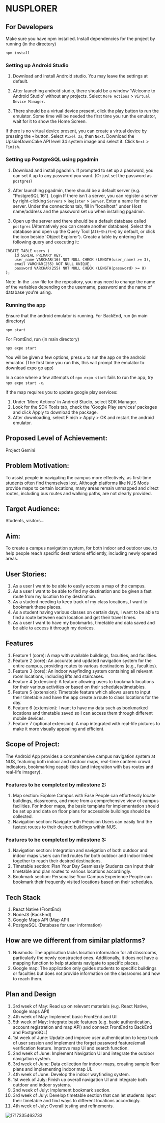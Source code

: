 # NUSPLORER

## For Developers
Make sure you have npm installed.
Install dependencies for the project by running (in the directory)
```
npm install
```

### Setting up Android Studio 

1. Download and install Android studio. You may leave the settings at default.

2. After launching android studio, there should be a window 'Welcome to Android Studio' without any projects.
Select `More Actions` > `Virtual Device Manager`.

3. There should be a virtual device present, click the play button to run the emulator.
Some time will be needed the first time you run the emulator, wait for it to show the Home Screen.

If there is no virtual device present, you can create a virtual device by pressing the `+` button.
Select `Pixel 3a`, then `Next`. Download the UpsideDownCake API level 34 system image and select it.
Click `Next` > `Finish`.

### Setting up PostgreSQL using pgadmin 

1. Download and install pgadmin. If prompted to set up a password, you can set it up to any password you want. 
(Or just set the password as `postgres`)

2. After launching pgadmin, there should be a default server (e.g. "PostgreSQL 16").
Login
If there isn't a server, you can register a server by right-clicking `Servers` > `Register` > `Server`.
Enter a name for the server. Under the connections tab, fill in "localhost" under Host name/address and the password set up when installing pgadmin. 

3. Open up the server and there should be a default database called `postgres` (Alternatively you can create another database).
Select the database and open up the Query Tool (`Alt+Shift+Q` by default, or click the icon beside 'Object Explorer').
Create a table by entering the following query and executing it:
```
CREATE TABLE users (
    id SERIAL PRIMARY KEY,
    user_name VARCHAR(16) NOT NULL CHECK (LENGTH(user_name) >= 3),
    email VARCHAR(255) NOT NULL UNIQUE,
    password VARCHAR(255) NOT NULL CHECK (LENGTH(password) >= 8)
);
```

Note: In the `.env` file for the repository, you may need to change the name of the variables depending on the username, password and the name of database you're using.

### Running the app

Ensure that the android emulator is running.
For BackEnd, run (in main directory)
```
npm start
```

For FrontEnd, run (in main directory)
```
npx expo start
```
You will be given a few options, press `a` to run the app on the android emulator.
(The first time you run this, this will prompt the emulator to download expo go app)

In a case where a few attempts of `npx expo start` fails to run the app, try `npx expo start -c`.

If the map requires you to update google play services:
1. Under 'More Actions' in Android Studio, select SDK Manager.
2. Look for the SDK Tools tab, check the 'Google Play services' packages and click Apply to download the package.
3. After downloading, select Finish > Apply > OK and restart the android emulator.
## Proposed Level of Achievement:
Project Gemini
## Problem Motivation:
To assist people in navigating the campus more effectively, as first-time students often find themselves lost. Although platforms like NUS Mods provide maps to certain locations, many areas remain unmapped and direct routes, including bus routes and walking paths, are not clearly provided.
## Target Audience:
Students, visitors…
## Aim:
To create a campus navigation system, for both indoor and outdoor use, to help people reach specific destinations efficiently, including newly opened areas.
## User Stories:
1. As a user I want to be able to easily access a map of the campus.
2. As a user I want to be able to find my destination and be given a fast route from my location to my destination.
3. As a student needing to keep track of my class locations, I want to bookmark these places.
4. As a student having various classes on certain days, I want to be able to find a route between each location and get their travel times.
5. As a user I want to have my bookmarks, timetable and data saved and be able to access it through my devices.
## Features
1. Feature 1 (core): A map with available buildings, faculties, and facilities.
2. Feature 2 (core): An accurate and updated navigation system for the entire campus, providing routes to various destinations (e.g., faculties).
3. Feature 3 (core): An indoor wayfinding system containing all relevant room locations, including lifts and staircases.
4. Feature 4 (extension): A feature allowing users to bookmark locations for their various activities or based on their schedules/timetables.
5. Feature 5 (extension): Timetable feature which allows users to input their timetable and have the app create a route to class locations for the day.
6. Feature 6 (extension): I want to have my data such as bookmarked locations and timetable saved so I can access them through different mobile devices.
7. Feature 7 (optional extension): A map integrated with real-life pictures to make it more visually appealing and efficient. 
## Scope of Project:
The Android App provides a comprehensive campus navigation system at NUS, featuring both indoor and outdoor maps, real-time canteen crowd indicators, bookmarking capabilities (and integration with bus routes and real-life imagery).
### Features to be completed by milestone 2:
1. Map section: Explore Campus with Ease
People can effortlessly locate buildings, classrooms, and more from a comprehensive view of campus facilities.
For indoor maps, the basic template for implementation should be set up and data on floor plans for accessible buildings should be collected.
2. Navigation section: Navigate with Precision
Users can easily find the fastest routes to their desired buildings within NUS.
### Features to be completed by milestone 3: 
1.  Navigation section: Integration and navigation of both outdoor and indoor maps
Users can find routes for both outdoor and indoor linked together to reach their desired destinations.
2. Timetable section: Plan Your Day Seamlessly
Students can input their timetable and plan routes to various locations accordingly.
3. Bookmark section: Personalise Your Campus Experience
People can bookmark their frequently visited locations based on their schedules.
## Tech Stack
1. React Native (FrontEnd)
2. NodeJS (BackEnd)
3. Google Maps API (Map API)
4. PostgreSQL (Database for user information)
## How are we different from similar platforms?
1. Nusmods: The application lacks location information for all classrooms, particularly the newly constructed ones. Additionally, it does not have a mapping function to help students navigate to specific places.
2. Google map: The application only guides students to specific buildings or faculties but does not provide information on the classrooms and how to reach them.
## Plan and Design
1) 3rd week of May: Read up on relevant materials (e.g. React Native, Google maps API)
2) 4th week of May: Implement basic FrontEnd and UI
3) 5th week of May: Integrate basic features (e.g. basic authentication, account registration and map API) and connect FrontEnd to BackEnd and PostgreSQL)
4) 1st week of June: Update and improve user authentication to keep track of user session and implement the forget password feature/email verification feature. Improve map UI and search function.
5) 2nd week of June: Implement Navigation UI and integrate the outdoor navigation system. 
6) 3rd week of June: Data collection for indoor maps, creating sample floor plans and implementing indoor map UI.
7) 4th week of June: Develop the indoor wayfinding system.
8) 1st week of July: Finish up overall navigation UI and integrate both outdoor and indoor systems.
9) 2nd week of July: Implement bookmark section.
10) 3rd week of July: Develop timetable section that can let students input their timetable and find ways to different locations accordingly.
11) 4th week of July: Overall testing and refinements.

![1717335463733](https://github.com/awdse22/NUSPLORER/assets/169813987/94d77f85-1f7c-4087-8d4f-470529c89bbe)
